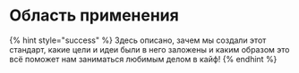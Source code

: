 # Область применения

{% hint style="success" %}
Здесь описано, зачем мы создали этот стандарт, какие цели и идеи были в него заложены и каким образом это всё поможет нам заниматься любимым делом в кайф!
{% endhint %}

